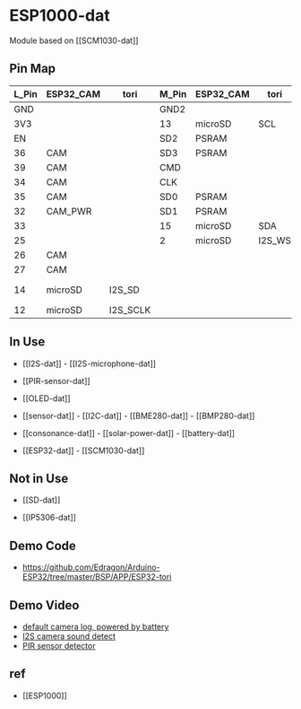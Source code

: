 
# ESP1000-dat

Module based on [[SCM1030-dat]]




## Pin Map 

| L_Pin | ESP32_CAM | tori     | M_Pin | ESP32_CAM | tori   | R_Pin | ESP32_CAM      | tori |
| ----- | --------- | -------- | ----- | --------- | ------ | ----- | -------------- | ---- |
| GND   |           |          | GND2  |           |        | GND   |                |      |
| 3V3   |           |          | 13    | microSD   | SCL    | 23    | CAM            |      |
| EN    |           |          | SD2   | PSRAM     |        | 22    | CAM            |      |
| 36    | CAM       |          | SD3   | PSRAM     |        | TXD0  |                |      |
| 39    | CAM       |          | CMD   |           |        | RXD0  |                | PIR  |
| 34    | CAM       |          | CLK   |           |        | 21    | CAM            |      |
| 35    | CAM       |          | SD0   | PSRAM     |        | --    |                |      |
| 32    | CAM_PWR   |          | SD1   | PSRAM     |        | 19    | CAM            |      |
| 33    |           |          | 15    | microSD   | SDA    | 18    | CAM            |      |
| 25    |           |          | 2     | microSD   | I2S_WS | 5     | CAM            |      |
| 26    | CAM       |          |       |           |        | 17    | PSRAM          |      |
| 27    | CAM       |          |       |           |        | 16    | PSRAM          |      |
| 14    | microSD   | I2S_SD   |       |           |        | 4     | microSD, flash |      |
| 12    | microSD   | I2S_SCLK |       |           |        | 0     | CAM            |      |





## In Use 

- [[I2S-dat]] - [[I2S-microphone-dat]]

- [[PIR-sensor-dat]] 

- [[OLED-dat]] 
  
- [[sensor-dat]] - [[I2C-dat]] - [[BME280-dat]] - [[BMP280-dat]]

- [[consonance-dat]] - [[solar-power-dat]] - [[battery-dat]]

- [[ESP32-dat]] - [[SCM1030-dat]]



## Not in Use  

- [[SD-dat]]

- [[IP5306-dat]]


## Demo Code 

- https://github.com/Edragon/Arduino-ESP32/tree/master/BSP/APP/ESP32-tori

## Demo Video 

- [default camera log, powered by battery](https://x.com/electro_phoenix/status/1881569671020949656) 
- [I2S camera sound detect](https://x.com/electro_phoenix/status/1877590478109159437)
- [PIR sensor detector](https://x.com/electro_phoenix/status/1877256534687650008)

## ref 

- [[ESP1000]]